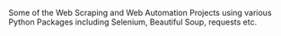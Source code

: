 Some of the Web Scraping and Web Automation Projects using various Python Packages including Selenium, Beautiful Soup, requests etc. 
